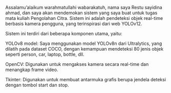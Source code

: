 Assalamu’alaikum warahmatullahi wabarakatuh, nama saya Restu sayidina ahmad, dan saya akan mendemokan sistem yang saya buat untuk tugas mata kuliah Pengolahan Citra. Sistem ini adalah pendeteksi objek real-time berbasis kamera pengguna, yang terinspirasi dari web YOLOv12.

Sistem ini terdiri dari beberapa komponen utama, yaitu:

YOLOv8 model: Saya menggunakan model YOLOv8n dari Ultralytics, yang dilatih pada dataset COCO, dengan kemampuan mendeteksi 80 jenis objek seperti person, car, laptop, bottle, dll.

OpenCV: Digunakan untuk mengakses kamera secara real-time dan menangkap frame video.

Tkinter: Digunakan untuk membuat antarmuka grafis berupa jendela deteksi dengan tombol start dan stop.


